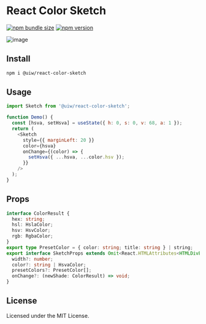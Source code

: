 React Color Sketch
===

[![npm bundle size](https://img.shields.io/bundlephobia/minzip/@uiw/react-color-sketch)](https://bundlephobia.com/package/@uiw/react-color-sketch) [![npm version](https://img.shields.io/npm/v/@uiw/react-color-sketch.svg)](https://www.npmjs.com/package/@uiw/react-color-sketch)

![image](https://user-images.githubusercontent.com/1680273/124280267-0ff35e00-db7b-11eb-8989-2a35006e114f.png)

## Install

```bash
npm i @uiw/react-color-sketch
```

## Usage

```js
import Sketch from '@uiw/react-color-sketch';

function Demo() {
  const [hsva, setHsva] = useState({ h: 0, s: 0, v: 68, a: 1 });
  return (
    <Sketch
      style={{ marginLeft: 20 }}
      color={hsva}
      onChange={(color) => {
        setHsva({ ...hsva, ...color.hsv });
      }}
    />
  );
}
```

## Props

```ts
interface ColorResult {
  hex: string;
  hsl: HslaColor;
  hsv: HsvColor;
  rgb: RgbaColor;
}
export type PresetColor = { color: string; title: string } | string;
export interface SketchProps extends Omit<React.HTMLAttributes<HTMLDivElement>, 'onChange' | 'color'> {
  width?: number;
  color?: string | HsvaColor;
  presetColors?: PresetColor[];
  onChange?: (newShade: ColorResult) => void;
}
```

<!--footer-dividing-->

## License

Licensed under the MIT License.
